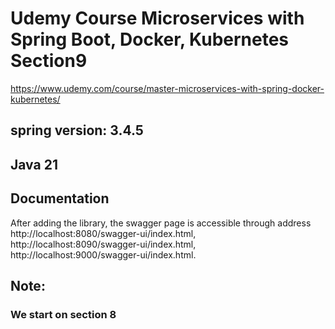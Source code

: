 # Udemy Course Microservices with Spring Boot, Docker, Kubernetes Section9
https://www.udemy.com/course/master-microservices-with-spring-docker-kubernetes/
## spring version: 3.4.5
## Java 21


## Documentation
After adding the library, the swagger page is accessible through address 
http://localhost:8080/swagger-ui/index.html,
http://localhost:8090/swagger-ui/index.html,
http://localhost:9000/swagger-ui/index.html.


## Note: 
### We start on section 8

